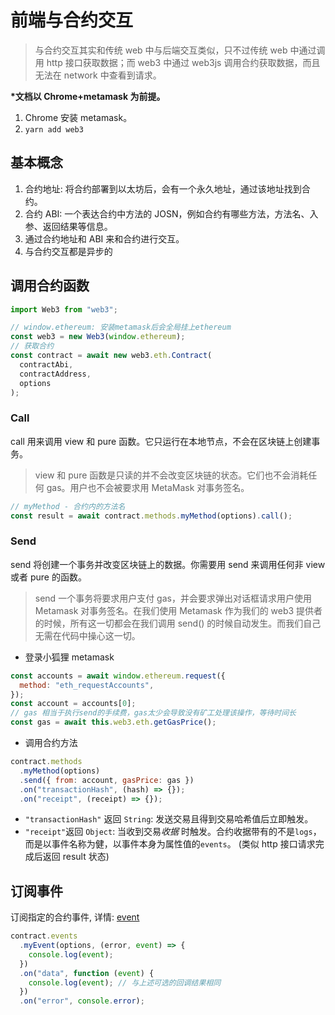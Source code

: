 # 前端与合约交互

> 与合约交互其实和传统 web 中与后端交互类似，只不过传统 web 中通过调用 http 接口获取数据；而 web3 中通过 web3js 调用合约获取数据，而且无法在 network 中查看到请求。

**\*文档以 Chrome+metamask 为前提。**

1. Chrome 安装 metamask。
1. `yarn add web3`

## 基本概念

1. 合约地址: 将合约部署到以太坊后，会有一个永久地址，通过该地址找到合约。
1. 合约 ABI: 一个表达合约中方法的 JOSN，例如合约有哪些方法，方法名、入参、返回结果等信息。
1. 通过合约地址和 ABI 来和合约进行交互。
1. 与合约交互都是异步的

## 调用合约函数

```js
import Web3 from "web3";

// window.ethereum: 安装metamask后会全局挂上ethereum
const web3 = new Web3(window.ethereum);
// 获取合约
const contract = await new web3.eth.Contract(
  contractAbi,
  contractAddress,
  options
);
```

### Call

call 用来调用 view 和 pure 函数。它只运行在本地节点，不会在区块链上创建事务。

> view 和 pure 函数是只读的并不会改变区块链的状态。它们也不会消耗任何 gas。用户也不会被要求用 MetaMask 对事务签名。

```js
// myMethod - 合约内的方法名
const result = await contract.methods.myMethod(options).call();
```

### Send

send 将创建一个事务并改变区块链上的数据。你需要用 send 来调用任何非 view 或者 pure 的函数。

> send 一个事务将要求用户支付 gas，并会要求弹出对话框请求用户使用 Metamask 对事务签名。在我们使用 Metamask 作为我们的 web3 提供者的时候，所有这一切都会在我们调用 send() 的时候自动发生。而我们自己无需在代码中操心这一切。

- 登录小狐狸 metamask

```js
const accounts = await window.ethereum.request({
  method: "eth_requestAccounts",
});
const account = accounts[0];
// gas 相当于执行send的手续费，gas太少会导致没有矿工处理该操作，等待时间长
const gas = await this.web3.eth.getGasPrice();
```

- 调用合约方法

```js
contract.methods
  .myMethod(options)
  .send({ from: account, gasPrice: gas })
  .on("transactionHash", (hash) => {});
  .on("receipt", (receipt) => {});
```

- `"transactionHash"` 返回 `String`: 发送交易且得到交易哈希值后立即触发。
- `"receipt"`返回 `Object`: 当收到交易*收据* 时触发。合约收据带有的不是`logs`，而是以事件名称为健，以事件本身为属性值的`events`。 (类似 http 接口请求完成后返回 result 状态)

## 订阅事件

订阅指定的合约事件, 详情: [event](https://learnblockchain.cn/docs/web3.js/web3-eth-contract.html#events)

```js
contract.events
  .myEvent(options, (error, event) => {
    console.log(event);
  })
  .on("data", function (event) {
    console.log(event); // 与上述可选的回调结果相同
  })
  .on("error", console.error);
```
